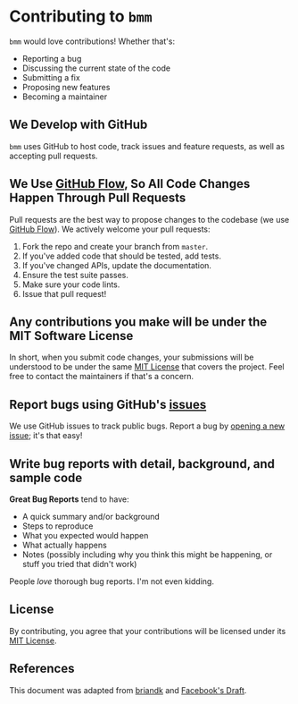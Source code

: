 # Contributing to `bmm`
`bmm` would love contributions! Whether that's:

- Reporting a bug
- Discussing the current state of the code
- Submitting a fix
- Proposing new features
- Becoming a maintainer

## We Develop with GitHub
`bmm` uses GitHub to host code, track issues and feature requests, as well as accepting pull requests.

## We Use [GitHub Flow](https://guides.github.com/introduction/flow/index.html), So All Code Changes Happen Through Pull Requests
Pull requests are the best way to propose changes to the codebase (we use [GitHub Flow](https://guides.github.com/introduction/flow/index.html)). We actively welcome your pull requests:

1. Fork the repo and create your branch from `master`.
2. If you've added code that should be tested, add tests.
3. If you've changed APIs, update the documentation.
4. Ensure the test suite passes.
5. Make sure your code lints.
6. Issue that pull request!

## Any contributions you make will be under the MIT Software License
In short, when you submit code changes, your submissions will be understood to be under the same [MIT License](https://github.com/SamDuffield/bmm/blob/master/LICENSE.txt) that covers the project. Feel free to contact the maintainers if that's a concern.

## Report bugs using GitHub's [issues](https://github.com/SamDuffield/bmm/issues)
We use GitHub issues to track public bugs. Report a bug by [opening a new issue](https://github.com/SamDuffield/bmm/issues/new); it's that easy!

## Write bug reports with detail, background, and sample code
**Great Bug Reports** tend to have:

- A quick summary and/or background
- Steps to reproduce
- What you expected would happen
- What actually happens
- Notes (possibly including why you think this might be happening, or stuff you tried that didn't work)

People *love* thorough bug reports. I'm not even kidding.

## License
By contributing, you agree that your contributions will be licensed under its [MIT License](https://github.com/SamDuffield/bmm/blob/master/LICENSE.txt).

## References
This document was adapted from [briandk](https://gist.github.com/briandk/3d2e8b3ec8daf5a27a62) and [Facebook's Draft](https://github.com/facebook/draft-js/blob/master/CONTRIBUTING.md).
